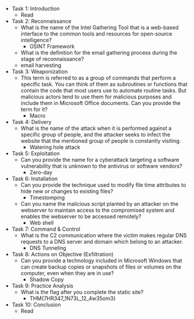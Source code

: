 - Task 1: Introduction
	- Read
- Task 2: Reconnaissance
	- What is the name of the Intel Gathering Tool that is a web-based interface to the common tools and resources for open-source intelligence?
		- OSINT Framework
	- What is the definition for the email gathering process during the stage of reconnaissance?
	- email harvesting
- Task 3: Weaponization
	- This term is referred to as a group of commands that perform a specific task. You can think of them as subroutines or functions that contain the code that most users use to automate routine tasks. But malicious actors tend to use them for malicious purposes and include them in Microsoft Office documents. Can you provide the term for it?
		- Macro
- Task 4: Delivery
	- What is the name of the attack when it is performed against a specific group of people, and the attacker seeks to infect the website that the mentioned group of people is constantly visiting.
		- Watering hole attack
- Task 5: Exploitation
	- Can you provide the name for a cyberattack targeting a software vulnerability that is unknown to the antivirus or software vendors?
		- Zero-day
- Task 6: Installation
	- Can you provide the technique used to modify file time attributes to hide new or changes to existing files?
		- Timestomping
	- Can you name the malicious script planted by an attacker on the webserver to maintain access to the compromised system and enables the webserver to be accessed remotely?
		- Web shell
- Task 7: Command & Control
	- What is the C2 communication where the victim makes regular DNS requests to a DNS server and domain which belong to an attacker.
		- DNS Tunneling
- Task 8: Actions on Objective (Exfiltration)
	- Can you provide a technology included in Microsoft Windows that can create backup copies or snapshots of files or volumes on the computer, even when they are in use?
		- Shadow Copy
- Task 9: Practice Analysis
	- What is the flag after you complete the static site?
		-  THM{7HR347_1N73L_12_4w35om3}
- Task 10: Conclusion
	- Read